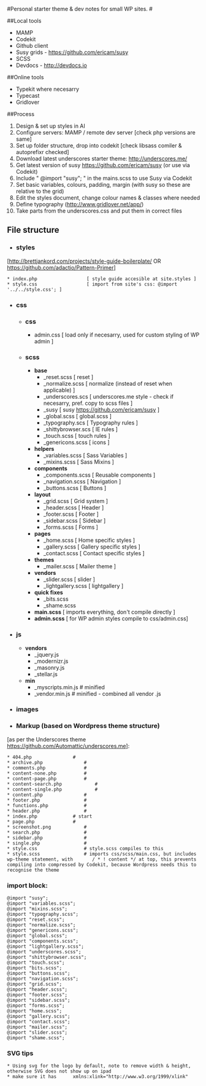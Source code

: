 #Personal starter theme & dev notes for small WP sites. #

##Local tools
 * MAMP
 * Codekit
 * Github client
 * Susy grids - https://github.com/ericam/susy
 * SCSS
 * Devdocs - http://devdocs.io

##Online tools

* Typekit where necesarry
* Typecast
* Gridlover

##Process

1. Design & set up styles in AI
1. Configure servers: MAMP / remote dev server [check php versions are same]
1. Set up folder structure, drop into codekit [check libsass comiler & autoprefixr checked]
1. Download latest underscores starter theme: http://underscores.me/
1. Get latest version of susy https://github.com/ericam/susy (or use via Codekit)
1. Include " @import "susy"; " in the mains.scss to use Susy via Codekit
1. Set basic variables, colours, padding, margin (with susy so these are relative to the grid)
1. Edit the styles document, change colour names & classes where needed
1. Define typography (http://www.gridlover.net/app/)
1. Take parts from the underscores.css and put them in correct files


## File structure

* ### styles
[http://brettjankord.com/projects/style-guide-boilerplate/ OR https://github.com/adactio/Pattern-Primer]

	* index.php 				 [ style guide accesible at site.styles ]
	* style.css 				 [ import from site's css: @import '../../style.css'; ]

* ### css

	* ### css
		* admin.css 				[ load only if necesarry, used for custom styling of WP admin ] 

	* ### scss
		* **base**
			* _reset.scss 			 [ reset ] 
			* _normalize.scss 		 [ normalize (instead of reset when applicable) ] 
			* _underscores.scs		 [ underscores.me style - check if necesarry, pref. copy to scss files ]
			* _susy        			 [ susy https://github.com/ericam/susy ]
			* _global.scss        		 [ global.scss ]
			* _typography.scs		 [ Typography rules  ]
			* _shittybrowser.scs		 [ IE rules  ]
			* _touch.scss   		 [ touch rules  ]
			* _genericons.scss  		 [ icons ]
		* **helpers**
			* _variables.scss  		 [ Sass Variables ]
			* _mixins.scss     		 [ Sass Mixins ]
		* **components**
			* _components.scss  		 [ Reusable components ]
			* _navigation.scss  		 [ Navigation ]
			* _buttons.scss     		 [ Buttons ]
		* **layout**
			* _grid.scss       		 [ Grid system ]
			* _header.scss     		 [ Header ]
			* _footer.scss     		 [ Footer ]
			* _sidebar.scss    		 [ Sidebar ]
			* _forms.scss      		 [ Forms ]
		* **pages**
			* _home.scss      		 [ Home specific styles ]
			* _gallery.scss   		 [ Gallery specific styles ]
			* _contact.scss   		 [ Contact specific styles ]
		* **themes**
			* _mailer.scss     		 [ Mailer theme ]
		* **vendors**
			* _slider.scss   	 	 [ slider ]
			* _lightgallery.scss  		 [ lightgallery ]
		* **quick fixes**
			* _bits.scss 
			* _shame.scss
		* **main.scss**				 [ imports everything, don't compile directly ]
		* **admin.scss**			 [ for WP admin styles compile to css/admin.css]

* ### js
	* **vendors**
		* _jquery.js     	
		* _modernizr.js 
		* _masonry.js   
		* _stellar.js   
	* **min**
		* _myscripts.min.js	# minified
		* _vendor.min.js	# minified - combined all vendor .js

* ### images

* ### Markup (based on Wordpress theme structure) 
[as per the Underscores theme https://github.com/Automattic/underscores.me]:

	* 404.php				#
	* archive.php				#
	* comments.php				#
	* content-none.php			#
	* content-page.php			#
	* content-search.php			#
	* content-single.php			#
	* content.php				#
	* footer.php				#
	* functions.php				#
	* header.php				#
	* index.php				# start
	* page.php				#
	* screenshot.png			#
	* search.php				#
	* sidebar.php				#
	* single.php				#
	* style.css					# style.scss compiles to this
	* style.scss				# imports css/scss/main.css, but includes wp-theme statement, with       / * ! content */ at top, this prevents compiling into compressed by Codekit, because Wordpress needs this to recognise the theme

### import block:

	@import "susy";
	@import "variables.scss";
	@import "mixins.scss";
	@import "typography.scss"; 
	@import "reset.scss";
	@import "normalize.scss";
	@import "genericons.scss";
	@import "global.scss";
	@import "components.scss";
	@import "lightgallery.scss";
	@import "underscores.scss";
	@import "shittybrowser.scss";
	@import "touch.scss";
	@import "bits.scss";
	@import "buttons.scss";
	@import "navigation.scss";
	@import "grid.scss";
	@import "header.scss";
	@import "footer.scss";
	@import "sidebar.scss";
	@import "forms.scss";
	@import "home.scss";
	@import "gallery.scss";
	@import "contact.scss";
	@import "mailer.scss";
	@import "slider.scss";
	@import "shame.scss";

### SVG tips
	* Using svg for the logo by default, note to remove width & height, otherwise SVG does not show up on ipad
	* make sure it has 		xmlns:xlink="http://www.w3.org/1999/xlink"

